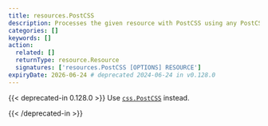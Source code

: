 ```yaml
---
title: resources.PostCSS
description: Processes the given resource with PostCSS using any PostCSS plugin.
categories: []
keywords: []
action:
  related: []
  returnType: resource.Resource
  signatures: ['resources.PostCSS [OPTIONS] RESOURCE']
expiryDate: 2026-06-24 # deprecated 2024-06-24 in v0.128.0
---
```


{{< deprecated-in 0.128.0 >}}
Use [`css.PostCSS`] instead.

[`css.PostCSS`]: /functions/css/postcss/
{{< /deprecated-in >}}
